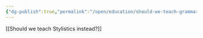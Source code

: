 ```yaml
---
{"dg-publish":true,"permalink":"/open/education/should-we-teach-grammar/"}
---
```


[[Should we teach Stylistics instead?]]
